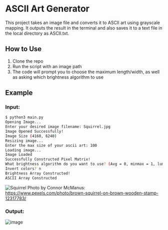 # ASCII Art Generator

This project takes an image file and converts it to ASCII art using grayscale mapping. It outputs the result in the terminal and also saves it to a text file in the local directory as ASCII.txt.

## How to Use

1. Clone the repo
2. Run the script with an image path
3. The code will prompt you to choose the maximum length/width, as well as asking which brightness algorithm to use
## Example

### Input:

```bash
$ python3 main.py
Opening Image...
Enter your desired image filename: Squirrel.jpg
Image Opened Successfully!
Image Size (4160, 6240)
Resizing image...
Enter the max size of your ascii art: 100
Loading image...
Image Loaded
Successfully Constructed Pixel Matrix!
What brightness algorithm do you want to use? (Avg = 0, minmax = 1, luminosity = 2) 0
Invert colors? n
Brightness Array Constructed!
ASCII Array Constructed
```

![Squirrel](https://github.com/user-attachments/assets/177dbb00-98e6-4b5c-8008-8b728e04db60)
Photo by Connor McManus: https://www.pexels.com/photo/brown-squirrel-on-brown-wooden-stamp-12317783/

### Output:

![image](https://github.com/user-attachments/assets/070ea0b2-7268-491d-b644-db327c5b73cf)


